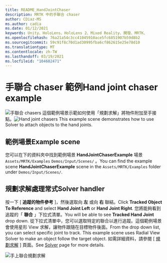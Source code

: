 ```yaml
---
title: README_HandJointChaser
description: MRTK 中的手聯合 chaser
author: CDiaz-MS
ms.author: cadia
ms.date: 01/12/2021
keywords: Unity、HoloLens、HoloLens 2、Mixed Reality、開發、MRTK、
ms.openlocfilehash: 76a21a54c3cc41045910ace5fc6851907b59d8b2
ms.sourcegitcommit: 59c91f8c70d1ad30995fba6cf862615e25e78d10
ms.translationtype: MT
ms.contentlocale: zh-TW
ms.lasthandoff: 03/19/2021
ms.locfileid: "104682471"
---
```

# <a name="hand-joint-chaser-example"></a><span data-ttu-id="88469-104">手聯合 chaser 範例</span><span class="sxs-lookup"><span data-stu-id="88469-104">Hand joint chaser example</span></span>

<span data-ttu-id="88469-105">![手聯合 chasers ](images/hand-joint-chaser/MRTK_HandJointChaser_Main.jpg) 這個範例場景示範如何使用「規劃求解」將物件附加至手接點。</span><span class="sxs-lookup"><span data-stu-id="88469-105">![Hand joint chasers](images/hand-joint-chaser/MRTK_HandJointChaser_Main.jpg) This example scene demonstrates how to use Solver to attach objects to the hand joints.</span></span>

## <a name="example-scene"></a><span data-ttu-id="88469-106">範例場景</span><span class="sxs-lookup"><span data-stu-id="88469-106">Example scene</span></span>

<span data-ttu-id="88469-107">您可以在下的資料夾中找到範例場景 **HandJointChaserExample** 場景 `Assets/MRTK/Examples` `Demos/Input/Scenes/` 。</span><span class="sxs-lookup"><span data-stu-id="88469-107">You can find the example scene **HandJointChaserExample** scene in the `Assets/MRTK/Examples` folder under `Demos/Input/Scenes/`.</span></span>

## <a name="solver-handler"></a><span data-ttu-id="88469-108">規劃求解處理常式</span><span class="sxs-lookup"><span data-stu-id="88469-108">Solver handler</span></span>

<span data-ttu-id="88469-109">按一下 [ **追蹤的物件參考** ]，然後選取向 **左** 或向 **右** 聯結。</span><span class="sxs-lookup"><span data-stu-id="88469-109">Click **Tracked Object To Reference** and select **Hand Joint Left** or **Hand Joint Right**.</span></span> <span data-ttu-id="88469-110">您將能夠看到追蹤的「 **聯合** 」下拉式清單。</span><span class="sxs-lookup"><span data-stu-id="88469-110">You will be able to see **Tracked Hand Joint** drop down.</span></span> <span data-ttu-id="88469-111">從下拉式清單中，您可以選取特定的聯合以進行追蹤。這個範例場景會使用星形 View 求解，讓物件跟隨在目標物件後面。</span><span class="sxs-lookup"><span data-stu-id="88469-111">From the drop down list, you can select specific joint to track. This example scene uses Radial View Solver to make an object follow the target object.</span></span> <span data-ttu-id="88469-112">如需詳細資料，請參閱 [ [規劃求解](ux-building-blocks/solvers/Solver.md) ] 頁面。</span><span class="sxs-lookup"><span data-stu-id="88469-112">See [Solver](ux-building-blocks/solvers/Solver.md) page for more details.</span></span>

![手上聯合規劃求解](images/hand-joint-chaser/MRTK_Solver_HandJoint.jpg)
